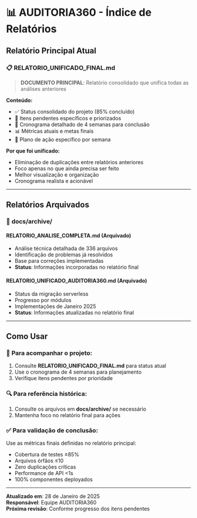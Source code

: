 # 📊 AUDITORIA360 - Índice de Relatórios

## Relatório Principal Atual

### 📋 **RELATORIO_UNIFICADO_FINAL.md**
> **DOCUMENTO PRINCIPAL**: Relatório consolidado que unifica todas as análises anteriores

**Conteúdo:**
- ✅ Status consolidado do projeto (85% concluído)
- 🎯 Itens pendentes específicos e priorizados
- 📅 Cronograma detalhado de 4 semanas para conclusão
- 📊 Métricas atuais e metas finais
- 🚨 Plano de ação específico por semana

**Por que foi unificado:**
- Eliminação de duplicações entre relatórios anteriores
- Foco apenas no que ainda precisa ser feito
- Melhor visualização e organização
- Cronograma realista e acionável

---

## Relatórios Arquivados

### 📁 **docs/archive/**

#### **RELATORIO_ANALISE_COMPLETA.md** (Arquivado)
- Análise técnica detalhada de 336 arquivos
- Identificação de problemas já resolvidos
- Base para correções implementadas
- **Status**: Informações incorporadas no relatório final

#### **RELATORIO_UNIFICADO_AUDITORIA360.md** (Arquivado)  
- Status da migração serverless
- Progresso por módulos
- Implementações de Janeiro 2025
- **Status**: Informações atualizadas no relatório final

---

## Como Usar

### 📖 **Para acompanhar o projeto:**
1. Consulte **RELATORIO_UNIFICADO_FINAL.md** para status atual
2. Use o cronograma de 4 semanas para planejamento
3. Verifique itens pendentes por prioridade

### 🔍 **Para referência histórica:**
1. Consulte os arquivos em **docs/archive/** se necessário
2. Mantenha foco no relatório final para ações

### ✅ **Para validação de conclusão:**
Use as métricas finais definidas no relatório principal:
- Cobertura de testes ≥85%
- Arquivos órfãos ≤10  
- Zero duplicações críticas
- Performance de API <1s
- 100% componentes deployados

---

**Atualizado em**: 28 de Janeiro de 2025  
**Responsável**: Equipe AUDITORIA360  
**Próxima revisão**: Conforme progresso dos itens pendentes